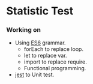 # Statistic Test

### Working on
- Using [ES6](http://es6.ruanyifeng.com/) grammar.
    - forEach to replace loop.
    - let to replace var.
    - import to replace require.
    - Functional programming.
- [jest](https://www.npmjs.com/package/jest) to Unit test.